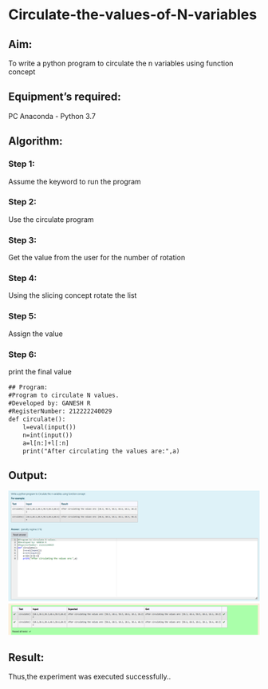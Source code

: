 # Circulate-the-values-of-N-variables
## Aim:
To write a python program to circulate the n variables using function concept
## Equipment’s required:
PC
Anaconda - Python 3.7
## Algorithm: 
### Step 1:
 Assume the keyword to run the program
### Step 2: 
Use the circulate program
### Step 3: 
Get the value from the user for the number of rotation
### Step 4: 
Using the slicing concept rotate the list

### Step 5: 
Assign the value
### Step 6: 
print the final value
```
## Program:
#Program to circulate N values.
#Developed by: GANESH R
#RegisterNumber: 212222240029
def circulate():
    l=eval(input())
    n=int(input())
    a=l[n:]+l[:n]
    print("After circulating the values are:",a)
```
## Output:
![output](./p2.png)


## Result:
Thus,the experiment was executed successfully..
